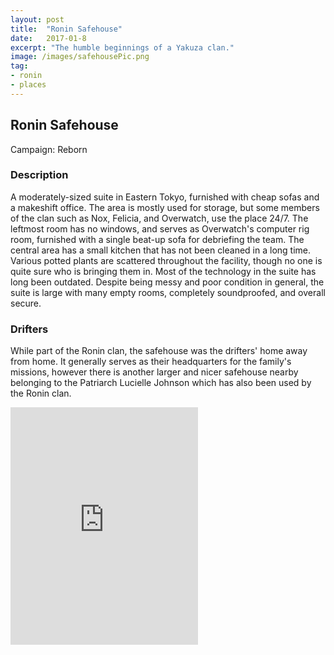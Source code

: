 ```yaml
---
layout: post
title:  "Ronin Safehouse"
date:   2017-01-8
excerpt: "The humble beginnings of a Yakuza clan."
image: /images/safehousePic.png
tag:
- ronin
- places 
---
```


## Ronin Safehouse
Campaign: Reborn

### Description
A moderately-sized suite in Eastern Tokyo, furnished with cheap sofas and a makeshift office. The area is mostly used for storage, but some members of the clan such as Nox, Felicia, and Overwatch, use the place 24/7. The leftmost room has no windows, and serves as Overwatch's computer rig room, furnished with a single beat-up sofa for debriefing the team. The central area has a small kitchen that has not been cleaned in a long time. Various potted plants are scattered throughout the facility, though no one is quite sure who is bringing them in. Most of the technology in the suite has long been outdated. Despite being messy and poor condition in general, the suite is large with many empty rooms, completely soundproofed, and overall secure.

### Drifters 
While part of the Ronin clan, the safehouse was the drifters' home away from home. It generally serves as their headquarters for the family's missions, however there is another larger and nicer safehouse nearby belonging to the Patriarch Lucielle Johnson which has also been used by the Ronin clan.

<iframe src="https://open.spotify.com/embed/user/isittooshortornotavailable/playlist/431rFrTT2NDiHBfCjBPXyT" width="300" height="380" frameborder="0" allowtransparency="true" allow="encrypted-media"></iframe>
